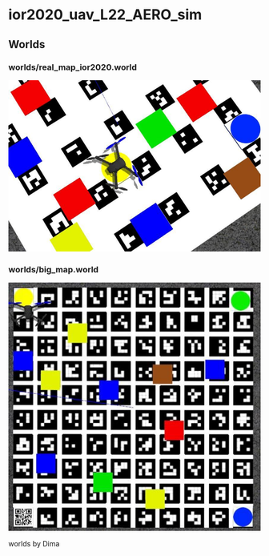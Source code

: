 # ior2020_uav_L22_AERO_sim
## Worlds
### worlds/real_map_ior2020.world
![real_map](/readme_content/real_map.jpg)
### worlds/big_map.world
![big_map](/readme_content/big_map.jpg)



worlds by Dima
